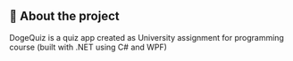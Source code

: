 ## :dart: About the project

DogeQuiz is a quiz app created as University assignment for programming course (built with .NET using C# and WPF)
